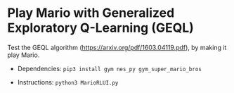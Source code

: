 # Play Mario with Generalized Exploratory Q-Learning (GEQL)
Test the GEQL algorithm (https://arxiv.org/pdf/1603.04119.pdf), by making it play Mario.

* Dependencies:
  ```pip3 install gym nes_py gym_super_mario_bros``` 

* Instructions:
  ```python3 MarioRLUI.py```
